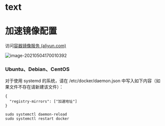 # text

# 加速镜像配置

访问[容器镜像服务 (aliyun.com)](https://cr.console.aliyun.com/cn-hangzhou/instances/mirrors)

![image-20210504170010392](image-20210504170010392.png)

### Ubuntu、Debian、CentOS

对于使用 systemd 的系统，请在 /etc/docker/daemon.json 中写入如下内容（如果文件不存在请新建该文件）：

```shell
{
  "registry-mirrors": ["加速地址"]
}
```



```shell
sudo systemctl daemon-reload
sudo systemctl restart docker
```

